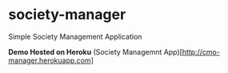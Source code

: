 # society-manager
Simple Society Management Application

**Demo Hosted on Heroku**
(Society Managemnt App)[http://cmo-manager.herokuapp.com]
